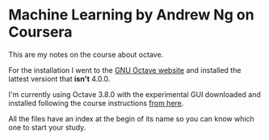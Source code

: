 # Machine Learning by Andrew Ng on Coursera

This are my notes on the course about octave.

For the installation I went to the [GNU Octave website](https://www.gnu.org/software/octave/) and installed the lattest versiont that **isn't** 4.0.0.

I'm currently using Octave 3.8.0 with the experimental GUI downloaded and installed following the course instructions [from here](https://sourceforge.net/projects/octave/files/Octave%20MacOSX%20Binary/2013-12-30%20binary%20installer%20of%20Octave%203.8.0%20for%20OSX%2010.9.1%20%28beta%29/GNU_Octave_3.8.0-6.dmg/download).

All the files have an index at the begin of its name so you can know which one to start your study.

